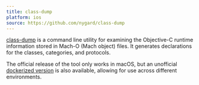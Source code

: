 ```yaml
---
title: class-dump
platform: ios
source: https://github.com/nygard/class-dump
---
```


[class-dump](http://stevenygard.com/projects/class-dump/) is a command line utility for examining the Objective-C runtime information stored in Mach-O (Mach object) files. It generates declarations for the classes, categories, and protocols.

The official release of the tool only works in macOS, but an unofficial [dockerized version](https://github.com/lucacapacci/class-dump-docker) is also available, allowing for use across different environments.

